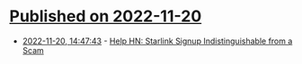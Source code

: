 # [Published on 2022-11-20](index.md)

* [2022-11-20, 14:47:43](https://news.ycombinator.com/item?id=33681263) - [Help HN: Starlink Signup Indistinguishable from a Scam](https://news.ycombinator.com/item?id=33681263)
